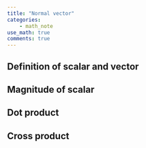 ```yaml
---
title: "Normal vector"
categories:
    - math_note
use_math: true
comments: true
---
```


## Definition of scalar and vector

## Magnitude of scalar

## Dot product

## Cross product